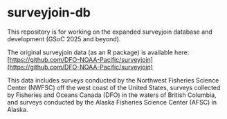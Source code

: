 # surveyjoin-db

This repository is for working on the expanded surveyjoin database and development (GSoC 2025 and beyond). 

The original surveyjoin data (as an R package) is available here: [https://github.com/DFO-NOAA-Pacific/surveyjoin](https://github.com/DFO-NOAA-Pacific/surveyjoin)

This data includes surveys conducted by the Northwest Fisheries Science Center (NWFSC) off the west coast of the United States, surveys collected by Fisheries and Oceans Canada (DFO) in the waters of British Columbia, and surveys conducted by the Alaska Fisheries Science Center (AFSC) in Alaska.
